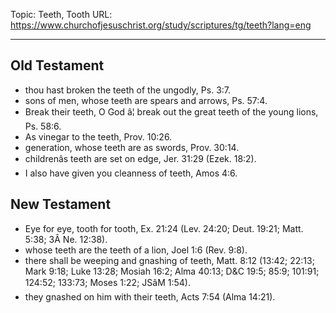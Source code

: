 Topic: Teeth, Tooth
URL: https://www.churchofjesuschrist.org/study/scriptures/tg/teeth?lang=eng

---

## Old Testament

- thou hast broken the teeth of the ungodly, Ps. 3:7.
- sons of men, whose teeth are spears and arrows, Ps. 57:4.
- Break their teeth, O God â¦ break out the great teeth of the young lions, Ps. 58:6.
- As vinegar to the teeth, Prov. 10:26.
- generation, whose teeth are as swords, Prov. 30:14.
- childrenâs teeth are set on edge, Jer. 31:29 (Ezek. 18:2).
- I also have given you cleanness of teeth, Amos 4:6.

## New Testament

- Eye for eye, tooth for tooth, Ex. 21:24 (Lev. 24:20; Deut. 19:21; Matt. 5:38; 3Â Ne. 12:38).
- whose teeth are the teeth of a lion, Joel 1:6 (Rev. 9:8).
- there shall be weeping and gnashing of teeth, Matt. 8:12 (13:42; 22:13; Mark 9:18; Luke 13:28; Mosiah 16:2; Alma 40:13; D&C 19:5; 85:9; 101:91; 124:52; 133:73; Moses 1:22; JSâM 1:54).
- they gnashed on him with their teeth, Acts 7:54 (Alma 14:21).

